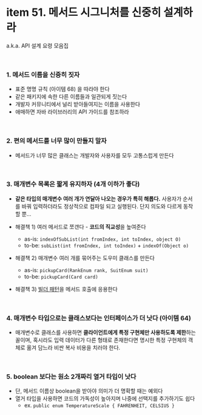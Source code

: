# item 51. 메서드 시그니처를 신중히 설계하라

a.k.a. API 설계 요령 모음집

<br>

### 1. 메서드 이름을 신중히 짓자

- 표준 명명 규칙 (아이템 68) 을 따라야 한다
- 같은 패키지에 속한 다른 이름들과 일관되게 짓는다
- 개발자 커뮤니티에서 널리 받아들여지는 이름을 사용한다
- 애매하면 자바 라이브러리의 API 가이드를 참조하라

<br>

### 2. 편의 메서드를 너무 많이 만들지 말자

- 메서드가 너무 많은 클래스는 개발자와 사용자를 모두 고통스럽게 만든다

<br>

### 3. 매개변수 목록은 짧게 유지하자 (4개 이하가 좋다)

- **같은 타입의 매개변수 여러 개가 연달아 나오는 경우가 특히 해롭다.** 사용자가 순서를 바꿔 입력하더라도 정상적으로 컴파일 되고 실행된다. 단지 의도와 다르게 동작할 뿐...

- 해결책 1) 여러 메서드로 쪼갠다 - **코드의 직교성**을 높여준다
   - as-is: `indexOfSubList(int fromIndex, int toIndex, object O)`
   - to-be: `subList(int fromIndex, int toIndex)` + `indexOf(Object o)`
- 해결책 2) 매개변수 여러 개를 묶어주는 도우미 클래스를 만든다
   - as-is: `pickupCard(RankEnum rank, SuitEnum suit)`
   - to-be: `pickupCard(Card card)`
- 해결책 3) [빌더 패턴](../chapter-02/item-02.md)을 메서드 호출에 응용한다

<br>

### 4. 매개변수 타입으로는 클래스보다는 인터페이스가 더 낫다 (아이템 64)

- 매개변수로 클래스를 사용하면 **클라이언트에게 특정 구현체만 사용하도록 제한**하는 꼴이며, 혹시라도 입력 데이터가 다른 형태로 존재한다면 명시한 특정 구현체의 객체로 옮겨 담느라 비싼 복사 비용을 치러야 한다.

<br>

### 5. boolean 보다는 원소 2개짜리 열거 타입이 낫다

- 단, 메서드 이름상 boolean을 받아야 의미가 더 명확할 때는 예외다
- 열거 타입을 사용하면 코드의 가독성이 높아지며 나중에 선택지를 추가하기도 쉽다
   - ex. `public enum TemperatureScale { FAHRENHEIT, CELSIUS }`
